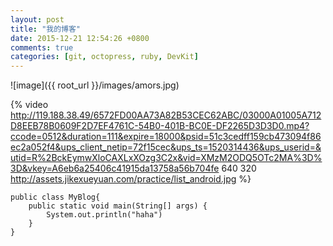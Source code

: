 ```yaml
---
layout: post
title: "我的博客"
date: 2015-12-21 12:54:26 +0800
comments: true
categories: [git, octopress, ruby, DevKit]
---
```


![image]({{ root_url }}/images/amors.jpg)

{% video http://119.188.38.49/6572FD00AA73A82B53CEC62ABC/03000A01005A712D8EEB78B0609F2D7EF4761C-54B0-401B-BC0E-DF2265D3D3D0.mp4?ccode=0512&duration=111&expire=18000&psid=51c3cedff159cb473094f86ec2a052f4&ups_client_netip=72f15cec&ups_ts=1520314436&ups_userid=&utid=R%2BckEymwXloCAXLxXOzg3C2x&vid=XMzM2ODQ5OTc2MA%3D%3D&vkey=A6eb6a25406c41915da13758a56b704fe 640 320 http://assets.jikexueyuan.com/practice/list_android.jpg %}


```
public class MyBlog{
	public static void main(String[] args) {
		System.out.println("haha")
	}
}
```
